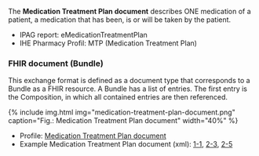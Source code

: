 The **Medication Treatment Plan document** describes ONE medication of a patient, a medication that has been, is or will be taken by the patient.

* IPAG report: eMedicationTreatmentPlan
* IHE Pharmacy Profil: MTP (Medication Treatment Plan)
    

### FHIR document (Bundle)
This exchange format is defined as a document type that corresponds to a Bundle as a FHIR resource. A Bundle has a list of entries. The first entry is the Composition, in which all contained entries are then referenced.

{% include img.html img="medication-treatment-plan-document.png" caption="Fig.: Medication Treatment Plan document" width="40%" %}

* Profile: [Medication Treatment Plan document](StructureDefinition-ch-emed-document-medicationtreatmentplan.html)
* Example Medication Treatment Plan document (xml): [1-1](Bundle-1-1-MedicationTreatmentPlan.xml.html), [2-3](Bundle-2-3-MedicationTreatmentPlan.xml.html), [2-5](Bundle-2-5-MedicationTreatmentPlan.xml.html)
